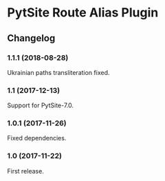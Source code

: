 # PytSite Route Alias Plugin


## Changelog


### 1.1.1 (2018-08-28)

Ukrainian paths transliteration fixed.


### 1.1 (2017-12-13)

Support for PytSite-7.0.


### 1.0.1 (2017-11-26)

Fixed dependencies.


### 1.0 (2017-11-22)

First release.
